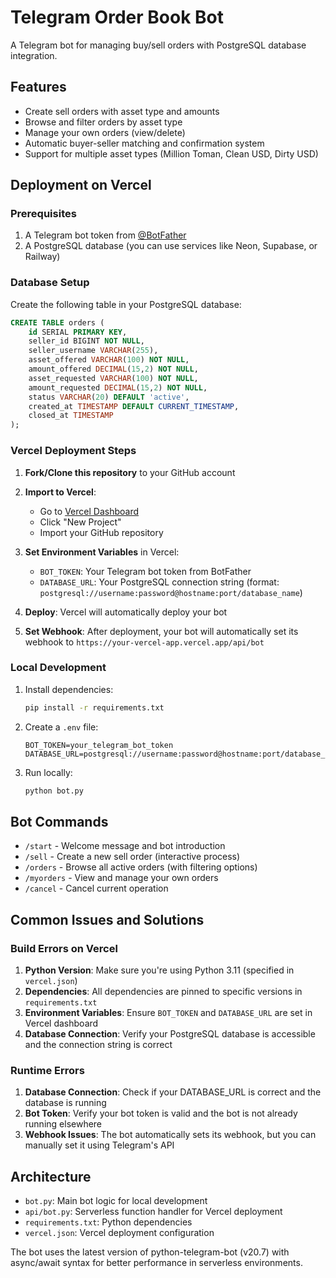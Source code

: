 # Telegram Order Book Bot

A Telegram bot for managing buy/sell orders with PostgreSQL database integration.

## Features

- Create sell orders with asset type and amounts
- Browse and filter orders by asset type
- Manage your own orders (view/delete)
- Automatic buyer-seller matching and confirmation system
- Support for multiple asset types (Million Toman, Clean USD, Dirty USD)

## Deployment on Vercel

### Prerequisites

1. A Telegram bot token from [@BotFather](https://t.me/botfather)
2. A PostgreSQL database (you can use services like Neon, Supabase, or Railway)

### Database Setup

Create the following table in your PostgreSQL database:

```sql
CREATE TABLE orders (
    id SERIAL PRIMARY KEY,
    seller_id BIGINT NOT NULL,
    seller_username VARCHAR(255),
    asset_offered VARCHAR(100) NOT NULL,
    amount_offered DECIMAL(15,2) NOT NULL,
    asset_requested VARCHAR(100) NOT NULL,
    amount_requested DECIMAL(15,2) NOT NULL,
    status VARCHAR(20) DEFAULT 'active',
    created_at TIMESTAMP DEFAULT CURRENT_TIMESTAMP,
    closed_at TIMESTAMP
);
```

### Vercel Deployment Steps

1. **Fork/Clone this repository** to your GitHub account

2. **Import to Vercel**:
   - Go to [Vercel Dashboard](https://vercel.com/dashboard)
   - Click "New Project"
   - Import your GitHub repository

3. **Set Environment Variables** in Vercel:
   - `BOT_TOKEN`: Your Telegram bot token from BotFather
   - `DATABASE_URL`: Your PostgreSQL connection string (format: `postgresql://username:password@hostname:port/database_name`)

4. **Deploy**: Vercel will automatically deploy your bot

5. **Set Webhook**: After deployment, your bot will automatically set its webhook to `https://your-vercel-app.vercel.app/api/bot`

### Local Development

1. Install dependencies:
   ```bash
   pip install -r requirements.txt
   ```

2. Create a `.env` file:
   ```
   BOT_TOKEN=your_telegram_bot_token
   DATABASE_URL=postgresql://username:password@hostname:port/database_name
   ```

3. Run locally:
   ```bash
   python bot.py
   ```

## Bot Commands

- `/start` - Welcome message and bot introduction
- `/sell` - Create a new sell order (interactive process)
- `/orders` - Browse all active orders (with filtering options)
- `/myorders` - View and manage your own orders
- `/cancel` - Cancel current operation

## Common Issues and Solutions

### Build Errors on Vercel

1. **Python Version**: Make sure you're using Python 3.11 (specified in `vercel.json`)
2. **Dependencies**: All dependencies are pinned to specific versions in `requirements.txt`
3. **Environment Variables**: Ensure `BOT_TOKEN` and `DATABASE_URL` are set in Vercel dashboard
4. **Database Connection**: Verify your PostgreSQL database is accessible and the connection string is correct

### Runtime Errors

1. **Database Connection**: Check if your DATABASE_URL is correct and the database is running
2. **Bot Token**: Verify your bot token is valid and the bot is not already running elsewhere
3. **Webhook Issues**: The bot automatically sets its webhook, but you can manually set it using Telegram's API

## Architecture

- `bot.py`: Main bot logic for local development
- `api/bot.py`: Serverless function handler for Vercel deployment
- `requirements.txt`: Python dependencies
- `vercel.json`: Vercel deployment configuration

The bot uses the latest version of python-telegram-bot (v20.7) with async/await syntax for better performance in serverless environments.
